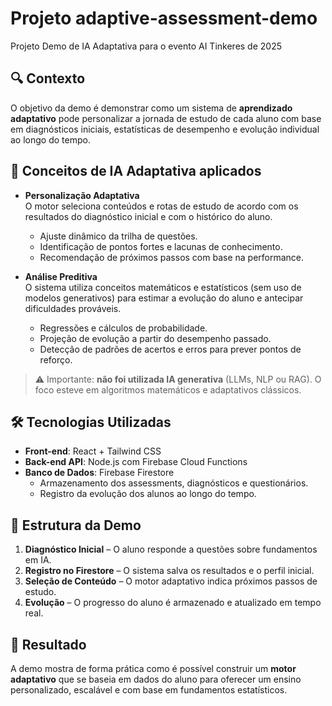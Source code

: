 # Projeto adaptive-assessment-demo
Projeto Demo de IA Adaptativa para o evento AI Tinkeres de 2025

## 🔍 Contexto

O objetivo da demo é demonstrar como um sistema de **aprendizado adaptativo** pode personalizar a jornada de estudo de cada aluno com base em diagnósticos iniciais, estatísticas de desempenho e evolução individual ao longo do tempo.

## 🧠 Conceitos de IA Adaptativa aplicados

- **Personalização Adaptativa**  
  O motor seleciona conteúdos e rotas de estudo de acordo com os resultados do diagnóstico inicial e com o histórico do aluno.  
  - Ajuste dinâmico da trilha de questões.  
  - Identificação de pontos fortes e lacunas de conhecimento.  
  - Recomendação de próximos passos com base na performance.

- **Análise Preditiva**  
  O sistema utiliza conceitos matemáticos e estatísticos (sem uso de modelos generativos) para estimar a evolução do aluno e antecipar dificuldades prováveis.  
  - Regressões e cálculos de probabilidade.  
  - Projeção de evolução a partir do desempenho passado.  
  - Detecção de padrões de acertos e erros para prever pontos de reforço.

> ⚠️ Importante: **não foi utilizada IA generativa** (LLMs, NLP ou RAG). O foco esteve em algoritmos matemáticos e adaptativos clássicos.

## 🛠️ Tecnologias Utilizadas

- **Front-end**: React + Tailwind CSS  
- **Back-end API**: Node.js com Firebase Cloud Functions  
- **Banco de Dados**: Firebase Firestore  
  - Armazenamento dos assessments, diagnósticos e questionários.  
  - Registro da evolução dos alunos ao longo do tempo.  

## 📂 Estrutura da Demo

1. **Diagnóstico Inicial** – O aluno responde a questões sobre fundamentos em IA.  
2. **Registro no Firestore** – O sistema salva os resultados e o perfil inicial.  
3. **Seleção de Conteúdo** – O motor adaptativo indica próximos passos de estudo.  
4. **Evolução** – O progresso do aluno é armazenado e atualizado em tempo real.  

## 🚀 Resultado

A demo mostra de forma prática como é possível construir um **motor adaptativo** que se baseia em dados do aluno para oferecer um ensino personalizado, escalável e com base em fundamentos estatísticos.
